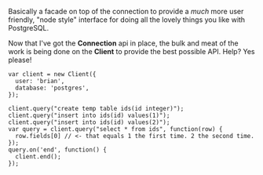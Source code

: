 Basically a facade on top of the connection to provide a _much_ more
user friendly, "node style" interface for doing all the lovely things
you like with PostgreSQL.

Now that I've got the __Connection__ api in place, the bulk and meat of
the work is being done on the __Client__ to provide the best possible
API.  Help? Yes please!

    var client = new Client({
      user: 'brian',
      database: 'postgres',
    });

    client.query("create temp table ids(id integer)");
    client.query("insert into ids(id) values(1)");
    client.query("insert into ids(id) values(2)");
    var query = client.query("select * from ids", function(row) {
      row.fields[0] // <- that equals 1 the first time. 2 the second time.
    });
    query.on('end', function() {
      client.end();
    });    